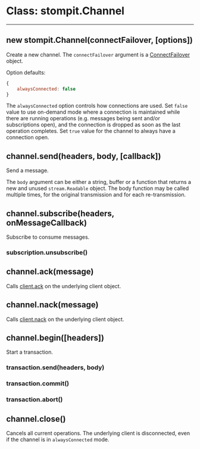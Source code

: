 # Class: stompit.Channel
---

## new stompit.Channel(connectFailover, [options])

Create a new channel. The `connectFailover` argument is a 
[ConnectFailover](connect-failover.md) object.

Option defaults:
```js
{
    alwaysConnected: false
}
```

The `alwaysConnected` option controls how connections are used. Set `false` 
value to use on-demand mode where a connection is maintained while there are
running operations (e.g. messages being sent and/or subscriptions open), and
the connection is dropped as soon as the last operation completes. Set `true`
value for the channel to always have a connection open.

## channel.send(headers, body, [callback])

Send a message.

The `body` argument can be either a string, buffer or a function that returns a
new and unused `stream.Readable` object. The body function may be called 
multiple times, for the original transmission and for each re-transmission.

## channel.subscribe(headers, onMessageCallback)

Subscribe to consume messages.

### subscription.unsubscribe()

## channel.ack(message)

Calls [client.ack](./client.md#clientackmessage) on the underlying client object.

## channel.nack(message)

Calls [client.nack](./client.md#clientnackmessage) on the underlying client object.

## channel.begin([headers])

Start a transaction.

### transaction.send(headers, body)

### transaction.commit()

### transaction.abort()

## channel.close()

Cancels all current operations. The underlying client is disconnected, even if
the channel is in `alwaysConnected` mode.